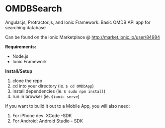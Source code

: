 # OMDBSearch
Angular.js, Protractor.js, and Ionic Framework. Basic OMDB API app for searching database

Can be found on the Ionic Marketplace @ http://market.ionic.io/user/84984

**Requirements:** 
- Node.js
- Ionic Framework

**Install/Setup**
1) clone the repo
2) cd into your directory (ie. `$ cd OMDbApp`)
3) install dependencies (ie. `$ sudo npm install`)
4) run in browser (ie. `$ionic serve`)

If you want to build it out to a Mobile App, you will also need:
1) For iPhone dev: XCode -SDK
2) For Android: Android Studio - SDK
